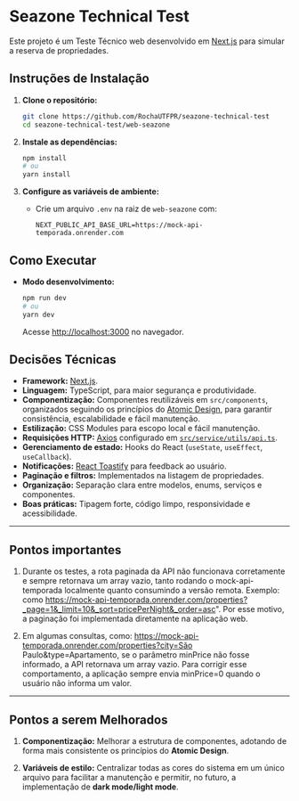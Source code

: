 # Seazone Technical Test

Este projeto é um Teste Técnico web desenvolvido em [Next.js](https://nextjs.org/) para simular a reserva de propriedades.

## Instruções de Instalação

1. **Clone o repositório:**
   ```sh
   git clone https://github.com/RochaUTFPR/seazone-technical-test
   cd seazone-technical-test/web-seazone
   ```

2. **Instale as dependências:**
   ```sh
   npm install
   # ou
   yarn install
   ```

3. **Configure as variáveis de ambiente:**
   - Crie um arquivo `.env` na raiz de `web-seazone` com:
     ```
     NEXT_PUBLIC_API_BASE_URL=https://mock-api-temporada.onrender.com
     ```

## Como Executar

- **Modo desenvolvimento:**
  ```sh
  npm run dev
  # ou
  yarn dev
  ```
  Acesse [http://localhost:3000](http://localhost:3000) no navegador.

## Decisões Técnicas

- **Framework:** [Next.js](https://nextjs.org/).
- **Linguagem:** TypeScript, para maior segurança e produtividade.
- **Componentização:** Componentes reutilizáveis em `src/components`, organizados seguindo os princípios do [Atomic Design](https://atomicdesign.bradfrost.com/chapter-2/), para garantir consistência, escalabilidade e fácil manutenção.
- **Estilização:** CSS Modules para escopo local e fácil manutenção.
- **Requisições HTTP:** [Axios](https://axios-http.com/) configurado em [`src/service/utils/api.ts`](src/service/utils/api.ts).
- **Gerenciamento de estado:** Hooks do React (`useState`, `useEffect`, `useCallback`).
- **Notificações:** [React Toastify](https://fkhadra.github.io/react-toastify/) para feedback ao usuário.
- **Paginação e filtros:** Implementados na listagem de propriedades.
- **Organização:** Separação clara entre modelos, enums, serviços e componentes.
- **Boas práticas:** Tipagem forte, código limpo, responsividade e acessibilidade.

---

## Pontos importantes
1. Durante os testes, a rota paginada da API não funcionava corretamente e sempre retornava um array vazio, tanto rodando o mock-api-temporada localmente quanto consumindo a versão remota. Exemplo: como https://mock-api-temporada.onrender.com/properties?_page=1&_limit=10&_sort=pricePerNight&_order=asc". Por esse motivo, a paginação foi implementada diretamente na aplicação web.

2. Em algumas consultas, como: https://mock-api-temporada.onrender.com/properties?city=São Paulo&type=Apartamento, se o parâmetro minPrice não fosse informado, a API retornava um array vazio. Para corrigir esse comportamento, a aplicação sempre envia minPrice=0 quando o usuário não informa um valor.

---

## Pontos a serem Melhorados

1. **Componentização:** Melhorar a estrutura de componentes, adotando de forma mais consistente os princípios do **Atomic Design**. 

2. **Variáveis de estilo:** Centralizar todas as cores do sistema em um único arquivo para facilitar a manutenção e permitir, no futuro, a implementação de **dark mode/light mode**.  

